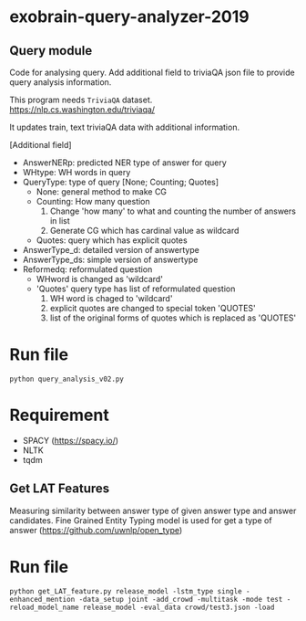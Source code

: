 # exobrain-query-analyzer-2019


## Query module

Code for analysing query. Add additional field to triviaQA json file to provide query analysis information.

This program needs `TriviaQA` dataset.
https://nlp.cs.washington.edu/triviaqa/

It updates train, text triviaQA data with additional information.

[Additional field]
- AnswerNERp: predicted NER type of answer for query
- WHtype: WH words in query
- QueryType: type of query [None; Counting; Quotes]
	- None: general method to make CG
	- Counting: How many question
		1. Change 'how many' to what and counting the number of answers in list
		2. Generate CG which has cardinal value as wildcard
	- Quotes: query which has explicit quotes
- AnswerType_d: detailed version of answertype
- AnswerType_ds: simple version of answertype
- Reformedq: reformulated question
	- WHword is changed as 'wildcard'
	- 'Quotes' query type has list of reformulated question
		1. WH word is chaged to 'wildcard'
		2. explicit quotes are changed to special token 'QUOTES'
		3. list of the original forms of quotes which is replaced as 'QUOTES'

# Run file

```
python query_analysis_v02.py
```
# Requirement
* SPACY (https://spacy.io/)
* NLTK
* tqdm


## Get LAT Features

Measuring similarity between answer type of given answer type and answer candidates.
Fine Grained Entity Typing model is used for get a type of answer (https://github.com/uwnlp/open_type)

# Run file
```
python get_LAT_feature.py release_model -lstm_type single -enhanced_mention -data_setup joint -add_crowd -multitask -mode test -reload_model_name release_model -eval_data crowd/test3.json -load
```

